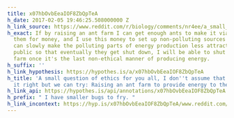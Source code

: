 ```yaml
---
title: x07hbOvbEeaIOF8ZbQpTeA
h_date: 2017-02-05 19:46:25.508000000 Z
h_link_source: https://www.reddit.com/r/biology/comments/nr4ee/a_small_question_of_ethics_for_you_all_i_dont/
h_exact: If by raising an ant farm I can get enough ants to make it viable to kill
  them for money, and I use this money to set up non-polluting sources of energy that
  can slowly make the polluting parts of energy production less attractive to the
  public so that eventually they get shut down, I will be able to shut down the ant
  farm once it's the last non-ethical manner of producing energy.
h_suffix: ''
h_link_hypothesis: https://hypothes.is/a/x07hbOvbEeaIOF8ZbQpTeA
h_title: 'A small question of ethics for you all, I don''t assume that we''ll get
  it right but we can try: Raising an ant farm to provide energy to the grid • /r/biology'
h_link_api: https://hypothes.is/api/annotations/x07hbOvbEeaIOF8ZbQpTeA
h_prefix: " I have smaller bugs to fry. "
h_link_incontext: https://hyp.is/x07hbOvbEeaIOF8ZbQpTeA/www.reddit.com/r/biology/comments/nr4ee/a_small_question_of_ethics_for_you_all_i_dont/
---
```


